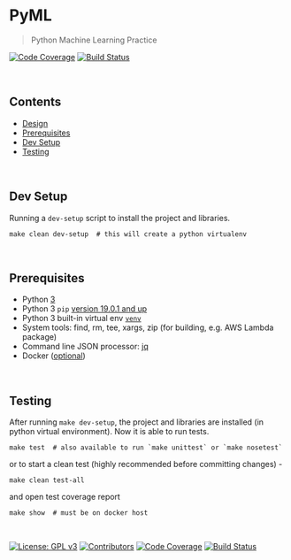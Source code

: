 # PyML

> Python Machine Learning Practice

[![Code Coverage](https://codecov.io/gh/dockerian/pyml/branch/master/graph/badge.svg)](https://codecov.io/gh/dockerian/pyml)
[![Build Status](https://travis-ci.org/dockerian/pyml.svg?branch=master)](https://travis-ci.org/dockerian/pyml)


<br/><a name="contents"></a>
## Contents

* [Design](ml/README.md)
* [Prerequisites](#pre-req)
* [Dev Setup](#dev-setup)
* [Testing](#testing)



<br/><a name="dev-setup"></a>
## Dev Setup

  Running a `dev-setup` script to install the project and libraries.

  ```
  make clean dev-setup  # this will create a python virtualenv
  ```



<br/><a name="pre-req"></a>
## Prerequisites

  * Python [3](https://www.python.org/downloads/)
  * Python 3 `pip` [version 19.0.1 and up](https://pip.pypa.io/en/stable/installing/)
  * Python 3 built-in virtual env [`venv`](https://docs.python.org/3/library/venv.html)
  * System tools: find, rm, tee, xargs, zip (for building, e.g. AWS Lambda package)
  * Command line JSON processor: [jq](https://stedolan.github.io/jq/download/)
  * Docker ([optional](https://www.docker.com/))


<br/><a name="testing"></a>
## Testing

  After running `make dev-setup`, the project and libraries are installed (in python virtual environment). Now it is able to run tests.

  ```
  make test  # also available to run `make unittest` or `make nosetest`
  ```
  or to start a clean test (highly recommended before committing changes) -

  ```
  make clean test-all
  ```
  and open test coverage report

  ```
  make show  # must be on docker host
  ```


<p><br/></p>

[![License: GPL v3](https://img.shields.io/badge/License-GPLv3-blue.svg)](https://www.gnu.org/licenses/gpl-3.0)
[![Contributors](https://img.shields.io/github/contributors/dockerian/pyml.svg)](https://github.com/dockerian/pyml/graphs/contributors)
[![Code Coverage](https://codecov.io/gh/dockerian/pyml/branch/master/graph/badge.svg)](https://codecov.io/gh/dockerian/pyml)
[![Build Status](https://travis-ci.org/dockerian/pyml.svg?branch=master)](https://travis-ci.org/dockerian/pyml)
